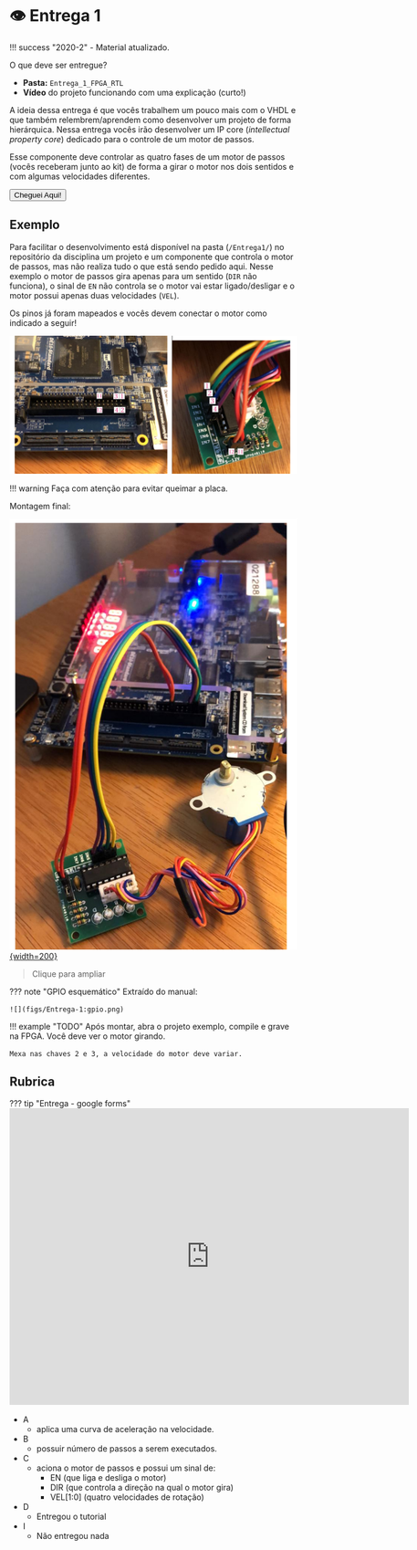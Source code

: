 #  👁 Entrega 1

!!! success "2020-2"
    - Material atualizado.
    
O que deve ser entregue?

- **Pasta:** `Entrega_1_FPGA_RTL`
- **Vídeo** do projeto funcionando com uma explicação (curto!)

A ideia dessa entrega é que vocês trabalhem um pouco mais com o VHDL e que também relembrem/aprendem como desenvolver um projeto de forma hierárquica. Nessa entrega vocês irão desenvolver um IP core (*intellectual property core*) dedicado para o controle de um motor de passos.

Esse componente deve controlar as quatro fases de um motor de passos (vocês receberam junto ao kit) de forma a girar o motor nos dois sentidos e com algumas velocidades diferentes.

<button class="button0" id="0:comecando" onClick="progressBut(this.id);">Cheguei Aqui!</button>

## Exemplo

Para facilitar o desenvolvimento está disponível na pasta (`/Entrega1/`) no repositório da disciplina um projeto e um componente que controla o motor de passos, mas não realiza tudo o que está sendo pedido aqui. Nesse exemplo o motor de passos gira apenas para um sentido (`DIR` não funciona), o sinal de `EN` não controla se o motor vai estar ligado/desligar e o motor possui apenas duas velocidades (`VEL`).

Os pinos já foram mapeados e vocês devem conectar o motor como indicado a seguir!

![](figs/Entrega-1:montagem.png)

!!! warning
    Faça com atenção para evitar queimar a placa.

Montagem final:

[![](figs/Entrega-1:montagem2.png){width=200}](figs/Entrega-1:montagem2.png)

>  Clique para ampliar

??? note "GPIO esquemático"
    Extraído do manual:

    ![](figs/Entrega-1:gpio.png)

!!! example "TODO"
    Após montar, abra o projeto exemplo, compile e grave na FPGA. Você deve ver o motor girando.
    
    Mexa nas chaves 2 e 3, a velocidade do motor deve variar.

## Rubrica

??? tip "Entrega - google forms"
    <iframe src="https://docs.google.com/forms/d/e/1FAIpQLSc3lJYnCC9-0_C7FLGhDyDKQJ1c73MlFih8AYnk1TKQOVpIEw/viewform?embedded=true" width="700" height="520" frameborder="0" marginheight="0" marginwidth="0">Loading…</iframe>

- A
    - aplica uma curva de aceleração na velocidade.
- B 
    - possuir número de passos a serem executados.
- C
    - aciona o motor de passos e possui um sinal de: 
        - EN (que liga e desliga o motor)
        - DIR (que controla a direção na qual o motor gira)
        - VEL[1:0] (quatro velocidades de rotação)
- D 
    - Entregou o tutorial
- I
    - Não entregou nada
